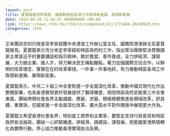 ```yaml
---
layout: post
title: 夏寶龍接見李家超　稱推動特區各項工作取得新進展、展現新氣象
date: 2024-09-20 22:04:47.000000000 +08:00
link: https://news.rthk.hk/rthk/ch/component/k2/1771404-20240920.htm
categories: rthk
---
```


正率團訪京的行政長官李家超獲中央港澳工作辦公室主任、國務院港澳辦主任夏寶龍接見。夏寶龍表示充分肯定李家超和特區政府的工作，指出管治團隊堅決貫徹國家主席習近平的重要講話和指示精神，敢於擔當、善作善成，全力拼經濟、謀發展，大力搶企業、搶人才，努力解決民生痛點難點，著力加強國際交往合作，以鮮明的改革理念、實實在在的改革舉措，一件事一件事地抓，有力推動特區各項工作取得新進展、展現新氣象。

夏寶龍表示，中共二十屆三中全會對進一步全面深化改革、推動中國式​​現代化作出整體部署，也為香港實現更好發展提供了難得機會，相信特區政府定能乘三中全會東風，團結帶領社會各界主動識變、應變、求變，積極穩健推進各領域改革，抓具體、重實效，在國家進一步全面深化改革、擴大高水平對外開放中展現更大作為。

夏寶龍又希望香港社會各界，特別是工商界和企業家，要堅定支持行政長官和特區政府依法施政，團結一心抓緊機遇，拼經濟、搞建設、謀發展，把愛國愛港熱情轉化為實際行動，齊心協力推動香港實現由治及興。
